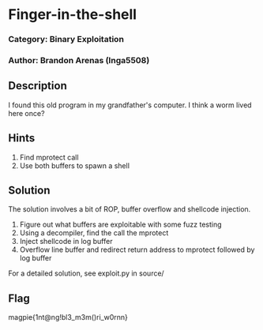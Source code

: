 # Finger-in-the-shell
### Category: Binary Exploitation
### Author: Brandon Arenas (Inga5508)

## Description
I found this old program in my grandfather's computer. I think a worm lived here once?

## Hints
1. Find mprotect call
2. Use both buffers to spawn a shell

## Solution
The solution involves a bit of ROP, buffer overflow and shellcode injection. 

1. Figure out what buffers are exploitable with some fuzz testing
2. Using a decompiler, find the call the mprotect
3. Inject shellcode in log buffer
4. Overflow line buffer and redirect return address to mprotect followed by log buffer

For a detailed solution, see exploit.py in source/

## Flag
magpie{1nt@ng!bl3_m3m()ri_w0rnn}
